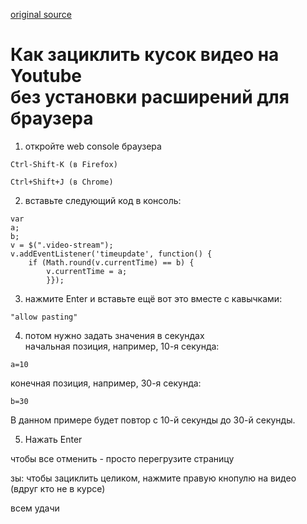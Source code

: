 [original source][1]

# Как зациклить кусок видео на Youtube <br> без установки расширений для браузера

1. откройте web console браузера
```
Ctrl-Shift-K (в Firefox)

Ctrl+Shift+J (в Chrome)
```
2. вставьте следующий код в консоль:
```
var
a;
b;
v = $(".video-stream");
v.addEventListener('timeupdate', function() {
    if (Math.round(v.currentTime) == b) {
        v.currentTime = a;
        }});
```
3. нажмите Enter и вставьте ещё вот это вместе с кавычками:
```
"allow pasting"
```
4. потом нужно задать значения в секундах <br>
начальная позиция, например, 10-я секунда:

```
a=10
```

конечная позиция, например, 30-я секунда:

```
b=30
```

В данном примере будет повтор с 10-й секунды до 30-й секунды.

5. Нажать Enter


чтобы все отменить - просто перегрузите страницу

зы: чтобы зациклить целиком, нажмите правую кнопулю на видео (вдруг кто не в курсе)

всем удачи


<!-- Мои ссылки -->
[1]: https://pikabu.ru/story/kak_zatsiklit_kusok_video_na_youtube_5736593
